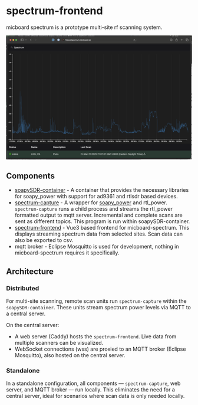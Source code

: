 # spectrum-frontend
micboard spectrum is a prototype multi-site rf scanning system.

![micboard-spectrum screenshot](docs/spectrum-screenshot.png)

## Components
* [soapySDR-container](https://github.com/karlcswanson/soapySDR-container) - A container that provides the necessary libraries for soapy_power with support for ad9361 and rtlsdr based devices. 
* [spectrum-capture](https://github.com/karlcswanson/spectrum-capture) - A wrapper for [soapy_power](https://github.com/xmikos/soapy_power) and rtl_power. `spectrum-capture` runs a child process and streams the rtl_power formatted output to mqtt server. Incremental and complete scans are sent as different topics. This program is run within soapySDR-container.
* [spectrum-frontend](https://github.com/karlcswanson/spectrum-frontend) - Vue3 based frontend for micboard-spectrum. This displays streaming spectrum data from selected sites. Scan data can also be exported to csv.
* mqtt broker - Eclipse Mosquitto is used for development, nothing in micboard-spectrum requires it specifically.

## Architecture
### Distributed
For multi-site scanning, remote scan units run `spectrum-capture` within the `soapySDR-container`. These units stream spectrum power levels via MQTT to a central server.

On the central server:
- A web server (Caddy) hosts the `spectrum-frontend`. Live data from multiple scanners can be visualized.
- WebSocket connections (wss) are proxied to an MQTT broker (Eclipse Mosquitto), also hosted on the central server.

### Standalone
In a standalone configuration, all components — `spectrum-capture`, web server, and MQTT broker — run locally. This eliminates the need for a central server, ideal for scenarios where scan data is only needed locally.
